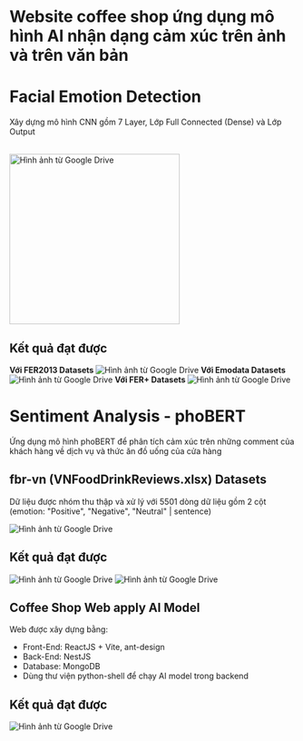 # Website coffee shop ứng dụng mô hình AI nhận dạng cảm xúc trên ảnh và trên văn bản
<h1>Facial Emotion Detection</h1>
<p>Xây dựng mô hình CNN gồm 7 Layer, Lớp Full Connected (Dense) và Lớp Output </p>
</br>
<img src="https://drive.google.com/uc?export=view&id=1BPoUNED8oJBz--3nS0TW67mIppJIvYPl" 
     alt="Hình ảnh từ Google Drive" 
     width="300">
<h2>Kết quả đạt được</h2>
<b>Với FER2013 Datasets </b>
<img src="https://drive.google.com/uc?export=view&id=1hMLMenSc__l1lsZrru5BVMlo-HSg8Uky" 
     alt="Hình ảnh từ Google Drive" 
     >
<b>Với Emodata Datasets </b>
<img src="https://drive.google.com/uc?export=view&id=17NC1Rcv0lZXkcWS4CUXfu5Y4TSk4JOPB" 
     alt="Hình ảnh từ Google Drive" 
     >
<b>Với FER+ Datasets </b>
<img src="https://drive.google.com/uc?export=view&id=1DUnjGFwBkRSPv7CNJyVu0RG4eRmR2GMF" 
     alt="Hình ảnh từ Google Drive" 
     >
<h1>Sentiment Analysis - phoBERT</h1>
<p>Ứng dụng mô hình phoBERT để phân tích cảm xúc trên những comment của khách hàng về dịch vụ và thức ăn đồ uống của cửa hàng</p>
<h2>fbr-vn (VNFoodDrinkReviews.xlsx) Datasets</h2>
<p>Dữ liệu được nhóm thu thập và xử lý với 5501 dòng dữ liệu gồm 2 cột (emotion: "Positive", "Negative", "Neutral" | sentence)</p>
<img src="https://drive.google.com/uc?export=view&id=1ngHW0LFlV78fB6RkbGdd0FYbRebdaDW3" 
     alt="Hình ảnh từ Google Drive" 
     >
<h2>Kết quả đạt được</h2>
<img src="https://drive.google.com/uc?export=view&id=11E3Vn41hRmnXZMT60dz0vUy1TUE3YC4s" 
     alt="Hình ảnh từ Google Drive" 
     >
<img src="https://drive.google.com/uc?export=view&id=12aDoe6CHZHda56KnTHd-X-iZ0-OtU5Xh" 
alt="Hình ảnh từ Google Drive" 
>
<h2>Coffee Shop Web apply AI Model</h2>
<p>Web được xây dựng bằng:</p>
<ul>
    <li>Front-End: ReactJS + Vite, ant-design</li>
     <li>Back-End: NestJS</li>
     <li>Database: MongoDB</li>
     <li>Dùng thư viện python-shell để chạy AI model trong backend</li>
</ul>
<h2>Kết quả đạt được</h2>
<img src="https://drive.google.com/uc?export=view&id=1OLvAMrzTSQJMuvfs6lrindL3zpW6LJOV" 
alt="Hình ảnh từ Google Drive" 
>
